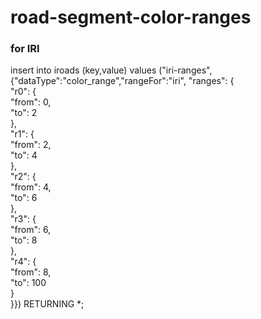 # road-segment-color-ranges

### for IRI  
insert into iroads (key,value) values ("iri-ranges",{"dataType":"color_range","rangeFor":"iri", "ranges": {  
    "r0": {  
      "from": 0,  
      "to": 2  
    },  
    "r1": {  
      "from": 2,  
      "to": 4  
    },  
    "r2": {  
      "from": 4,  
      "to": 6  
    },  
    "r3": {  
      "from": 6,  
      "to": 8  
    },  
    "r4": {  
      "from": 8,  
      "to": 100  
    }  
  }})  RETURNING *;  
